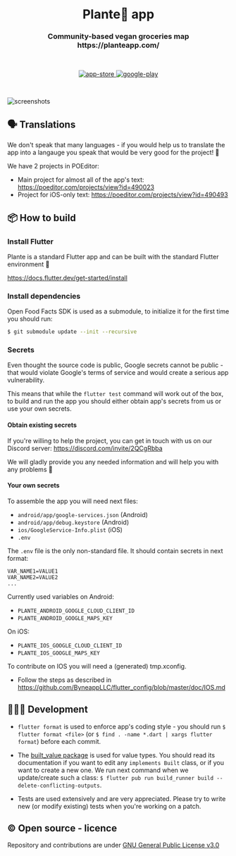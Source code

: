 <h1 align="center">Plante🌱 app</h1>
<h3 align="center">
Community-based vegan groceries map
<br />
https://planteapp.com/
</h3>

<br />

<p align="center">
  <a href="https://apps.apple.com/be/app/plante/id1574070382">
    <img alt="app-store" src="https://github.com/plante-app-team/plante/blob/master/readme_resources/app-store.png" />
  </a>
  <a href="https://play.google.com/store/apps/details?id=vegancheckteam.plante">
    <img alt="google-play" src="https://github.com/plante-app-team/plante/blob/master/readme_resources/play-store.png" />
  </a>
</p>

<br />

![screenshots](https://github.com/plante-app-team/plante/blob/master/readme_resources/screenshots.jpg)

## 🗣 Translations

We don't speak that many languages - if you would help us to translate the app into a langauge you speak that would be very good for the project! 🙂

We have 2 projects in POEditor:
- Main project for almost all of the app's text: https://poeditor.com/projects/view?id=490023
- Project for iOS-only text: https://poeditor.com/projects/view?id=490493


## 📦 How to build

### Install Flutter

Plante is a standard Flutter app and can be built with the standard Flutter environment 🙂

https://docs.flutter.dev/get-started/install

### Install dependencies

Open Food Facts SDK is used as a submodule, to initialize it for the first time you should run:

```bash
$ git submodule update --init --recursive
```

### Secrets

Even thought the source code is public, Google secrets cannot be public - that would violate Google's terms of service and would create a serious app vulnerability.

This means that while the `flutter test` command will work out of the box, to build and run the app you should either obtain app's secrets from us or use your own secrets.

#### Obtain existing secrets

If you're willing to help the project, you can get in touch with us on our Discord server: https://discord.com/invite/2QCgRbba

We will gladly provide you any needed information and will help you with any problems 🙂

#### Your own secrets

To assemble the app you will need next files:
- `android/app/google-services.json` (Android)
- `android/app/debug.keystore` (Android)
- `ios/GoogleService-Info.plist` (iOS)
- `.env`

The `.env` file is the only non-standard file. It should contain secrets in next format:
```
VAR_NAME1=VALUE1
VAR_NAME2=VALUE2
...
```
Currently used variables on Android:
- `PLANTE_ANDROID_GOOGLE_CLOUD_CLIENT_ID`
- `PLANTE_ANDROID_GOOGLE_MAPS_KEY`

On iOS:
- `PLANTE_IOS_GOOGLE_CLOUD_CLIENT_ID`
- `PLANTE_IOS_GOOGLE_MAPS_KEY`

To contribute on IOS you will need a (generated) tmp.xconfig. 
- Follow the steps as described in https://github.com/ByneappLLC/flutter_config/blob/master/doc/IOS.md

## 👩🏾‍💻 Development

- `flutter format` is used to enforce app's coding style - you should run `$ flutter format <file>` (or `$ find . -name *.dart | xargs flutter format`) before each commit.

- The [built_value package](https://pub.dev/packages/built_value) is used for value types. You should read its documentation if you want to edit any `implements Built` class, or if you want to create a new one. We run next command when we update/create such a class: `$ flutter pub run build_runner build --delete-conflicting-outputs`.

- Tests are used extensively and are very appreciated. Please try to write new (or modify existing) tests when you're working on a patch.


## ©️ Open source - licence

Repository and contributions are under [GNU General Public License v3.0](https://github.com/plante-app-team/plante/blob/master/LICENSE.txt)
